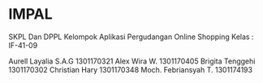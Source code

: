 # IMPAL
SKPL Dan DPPL
Kelompok Aplikasi Pergudangan Online Shopping
Kelas                 : IF-41-09

Aurell Layalia S.A.G  1301170321
Alex Wira W.          1301170405
Brigita Tenggehi      1301170302
Christian Hary        1301170348
Moch. Febriansyah T.  1301174193
